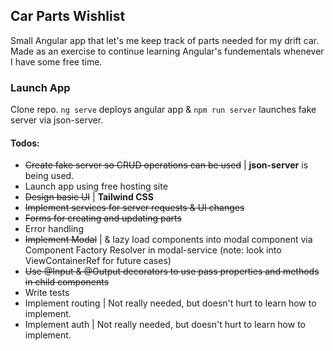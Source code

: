 ## Car Parts Wishlist

Small Angular app that let's me keep track of parts needed for my drift car. Made as an exercise to continue learning Angular's fundementals whenever I have some free time. 

### Launch App
Clone repo. `ng serve` deploys angular app & `npm run server` launches fake server via json-server.

#### Todos:
- ~~Create fake server so CRUD operations can be used~~ | **json-server** is being used.
- Launch app using free hosting site
- ~~Design basic UI~~ | **Tailwind CSS**
- ~~Implement services for server requests & UI changes~~
- ~~Forms for creating and updating parts~~ 
- Error handling
- ~~Implement Modal~~ | **<app-add-part-btn>** & **<app-part-listing>** lazy load components into modal component via Component Factory Resolver in modal-service (note: look into ViewContainerRef for future cases)
- ~~Use @Input & @Output decorators to use pass properties and methods in child components~~ 
- Write tests
- Implement routing | Not really needed, but doesn't hurt to learn how to implement.
- Implement auth | Not really needed, but doesn't hurt to learn how to implement.
